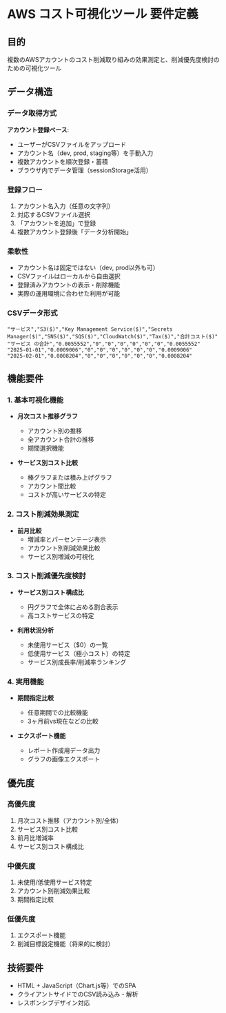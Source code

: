 # AWS コスト可視化ツール 要件定義

## 目的
複数のAWSアカウントのコスト削減取り組みの効果測定と、削減優先度検討のための可視化ツール

## データ構造

### データ取得方式
**アカウント登録ベース**:
- ユーザーがCSVファイルをアップロード
- アカウント名（dev, prod, staging等）を手動入力
- 複数アカウントを順次登録・蓄積
- ブラウザ内でデータ管理（sessionStorage活用）

### 登録フロー
1. アカウント名入力（任意の文字列）
2. 対応するCSVファイル選択
3. 「アカウントを追加」で登録
4. 複数アカウント登録後「データ分析開始」

### 柔軟性
- アカウント名は固定ではない（dev, prod以外も可）
- CSVファイルはローカルから自由選択
- 登録済みアカウントの表示・削除機能
- 実際の運用環境に合わせた利用が可能

### CSVデータ形式
```csv
"サービス","S3($)","Key Management Service($)","Secrets Manager($)","SNS($)","SQS($)","CloudWatch($)","Tax($)","合計コスト($)"
"サービス の合計","0.0055552","0","0","0","0","0","0","0.0055552"
"2025-01-01","0.0009006","0","0","0","0","0","0","0.0009006"
"2025-02-01","0.0008204","0","0","0","0","0","0","0.0008204"
```

## 機能要件

### 1. 基本可視化機能
- **月次コスト推移グラフ**
  - アカウント別の推移
  - 全アカウント合計の推移
  - 期間選択機能

- **サービス別コスト比較**
  - 棒グラフまたは積み上げグラフ
  - アカウント間比較
  - コストが高いサービスの特定

### 2. コスト削減効果測定
- **前月比較**
  - 増減率とパーセンテージ表示
  - アカウント別削減効果比較
  - サービス別増減の可視化

### 3. コスト削減優先度検討
- **サービス別コスト構成比**
  - 円グラフで全体に占める割合表示
  - 高コストサービスの特定

- **利用状況分析**
  - 未使用サービス（$0）の一覧
  - 低使用サービス（極小コスト）の特定
  - サービス別成長率/削減率ランキング

### 4. 実用機能
- **期間指定比較**
  - 任意期間での比較機能
  - 3ヶ月前vs現在などの比較

- **エクスポート機能**
  - レポート作成用データ出力
  - グラフの画像エクスポート

## 優先度

### 高優先度
1. 月次コスト推移（アカウント別/全体）
2. サービス別コスト比較
3. 前月比増減率
4. サービス別コスト構成比

### 中優先度
1. 未使用/低使用サービス特定
2. アカウント別削減効果比較
3. 期間指定比較

### 低優先度
1. エクスポート機能
2. 削減目標設定機能（将来的に検討）

## 技術要件
- HTML + JavaScript（Chart.js等）でのSPA
- クライアントサイドでのCSV読み込み・解析
- レスポンシブデザイン対応